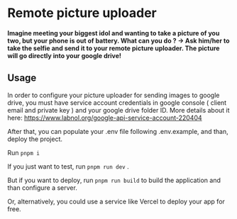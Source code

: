 # Remote picture uploader

#### Imagine meeting your biggest idol and wanting to take a picture of you two, but your phone is out of battery. What can you do ? -> Ask him/her to take the selfie and send it to your remote picture uploader. The picture will go directly into your google drive!

## Usage
In order to configure your picture uploader for sending images to google drive, you must have service account credentials in google console ( client email and private key ) and your google drive folder ID. More details about it here: https://www.labnol.org/google-api-service-account-220404


After that, you can populate your .env file following .env.example, and than, deploy the project.

Run ```pnpm i```

If you just want to test, run ```pnpm run dev``` .


But if you want to deploy, run  ```pnpm run build``` to build the application and than configure a server. 

Or, alternatively, you could use a service like Vercel to deploy your app for free.



